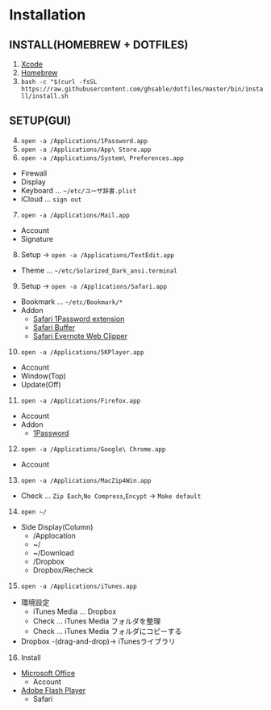 # Installation
## INSTALL(HOMEBREW + DOTFILES)
1. [Xcode](https://itunes.apple.com/jp/app/xcode/id497799835?mt=12)
2. [Homebrew](https://brew.sh/index_ja.html)
3. `bash -c "$(curl -fsSL https://raw.githubusercontent.com/ghsable/dotfiles/master/bin/install/install.sh`

## SETUP(GUI)
4. `open -a /Applications/1Password.app`
5. `open -a /Applications/App\ Store.app`
6. `open -a /Applications/System\ Preferences.app`
  - Firewall
  - Display
  - Keyboard ... `~/etc/ユーザ辞書.plist`
  - iCloud   ... `sign out`
7. `open -a /Applications/Mail.app`
  - Account
  - Signature
8. Setup -> `open -a /Applications/TextEdit.app`
  - Theme    ... `~/etc/Solarized_Dark_ansi.terminal`
9. Setup -> `open -a /Applications/Safari.app`
  - Bookmark ... `~/etc/Bookmark/*`
  - Addon
    - [Safari 1Password extension](https://safari-extensions.apple.com/details/?id=com.agilebits.onepassword4-safari-2BUA8C4S2C)
    - [Safari Buffer](https://safari-extensions.apple.com/details/?id=com.bufferapp.buffer-UYDA63C4EC)
    - [Safari Evernote Web Clipper](https://safari-extensions.apple.com/details/?id=com.evernote.safari.clipper-Q79WDW8YH9)
10. `open -a /Applications/5KPlayer.app`
  - Account
  - Window(Top)
  - Update(Off)
11. `open -a /Applications/Firefox.app`
  - Account
  - Addon
    - [1Password](https://1password.com/browsers/)
12. `open -a /Applications/Google\ Chrome.app`
  - Account
13. `open -a /Applications/MacZip4Win.app`
  - Check ... `Zip Each`,`No Compress`,`Encypt` -> `Make default`
14. `open ~/`
  - Side Display(Column)
    - /Applocation
    - ~/
    - ~/Download
    - /Dropbox
    - Dropbox/Recheck
15. `open -a /Applications/iTunes.app`
  - 環境設定
    - iTunes Media ... Dropbox
    - Check        ... iTunes Media フォルダを整理
    - Check        ... iTunes Media フォルダにコピーする
  - Dropbox -(drag-and-drop)-> iTunesライブラリ
16. Install
  - [Microsoft Office](https://stores.office.com/myaccount/home.aspx?ms.officeurl=myaccount)
    - Account
  - [Adobe Flash Player](https://get.adobe.com/jp/flashplayer/)
    - Safari
